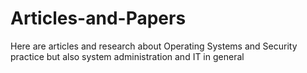 # Articles-and-Papers
Here are articles and research about Operating Systems and Security practice but also system administration and IT in general
